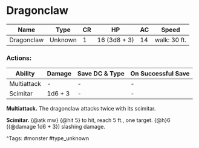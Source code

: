 # Dragonclaw

| Name | Type | CR | HP | AC | Speed |
|------|------|----|----|----|-------|
| Dragonclaw | Unknown | 1 | 16 (3d8 + 3) | 14 | walk: 30 ft. |

### Actions:

| Ability | Damage | Save DC & Type | On Successful Save |
|---------|--------|----------------|--------------------|
| Multiattack | - | - | - |
| Scimitar | 1d6 + 3 | - | - |


**Multiattack.** The dragonclaw attacks twice with its scimitar.

**Scimitar.** {@atk mw} {@hit 5} to hit, reach 5 ft., one target. {@h}6 ({@damage 1d6 + 3}) slashing damage.

^Tags: #monster #type_unknown